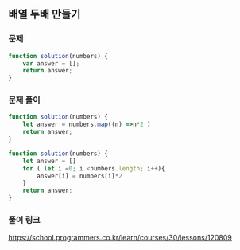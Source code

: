 ## 배열 두배 만들기

### 문제 
```javascript
function solution(numbers) {
    var answer = [];
    return answer;
}
```

### 문제 풀이
```javascript
function solution(numbers) {
    let answer = numbers.map((n) =>n*2 )
    return answer;
}

function solution(numbers) {
    let answer = []
    for ( let i =0; i <numbers.length; i++){
        answer[i] = numbers[i]*2
    }
    return answer;
}
```

### 풀이 링크 

https://school.programmers.co.kr/learn/courses/30/lessons/120809